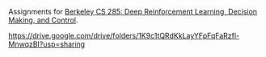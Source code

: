 Assignments for [Berkeley CS 285: Deep Reinforcement Learning, Decision Making, and Control](http://rail.eecs.berkeley.edu/deeprlcourse/).

https://drive.google.com/drive/folders/1K9c1tQRdKkLayYFpFqFaRzfl-MnwqzBI?usp=sharing 
